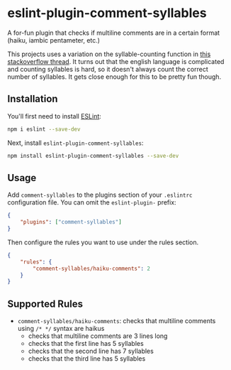 # eslint-plugin-comment-syllables

A for-fun plugin that checks if multiline comments are in a certain format (haiku, iambic pentameter, etc.)

This projects uses a variation on the syllable-counting function in [this stackoverflow thread](https://stackoverflow.com/questions/5686483/how-to-compute-number-of-syllables-in-a-word-in-javascript).  It turns out that the english language is complicated and counting syllables is hard, so it doesn't always count the correct number of syllables.  It gets close enough for this to be pretty fun though.

## Installation

You'll first need to install [ESLint](https://eslint.org/):

```sh
npm i eslint --save-dev
```

Next, install `eslint-plugin-comment-syllables`:

```sh
npm install eslint-plugin-comment-syllables --save-dev
```

## Usage

Add `comment-syllables` to the plugins section of your `.eslintrc` configuration file. You can omit the `eslint-plugin-` prefix:

```json
{
    "plugins": ["comment-syllables"]
}
```

Then configure the rules you want to use under the rules section.

```json
{
    "rules": {
        "comment-syllables/haiku-comments": 2
    }
}
```

## Supported Rules

- `comment-syllables/haiku-comments`: checks that multiline comments using `/* */` syntax are haikus
  - checks that multiline comments are 3 lines long
  - checks that the first line has 5 syllables
  - checks that the second line has 7 syllables
  - checks that the third line has 5 syllables
